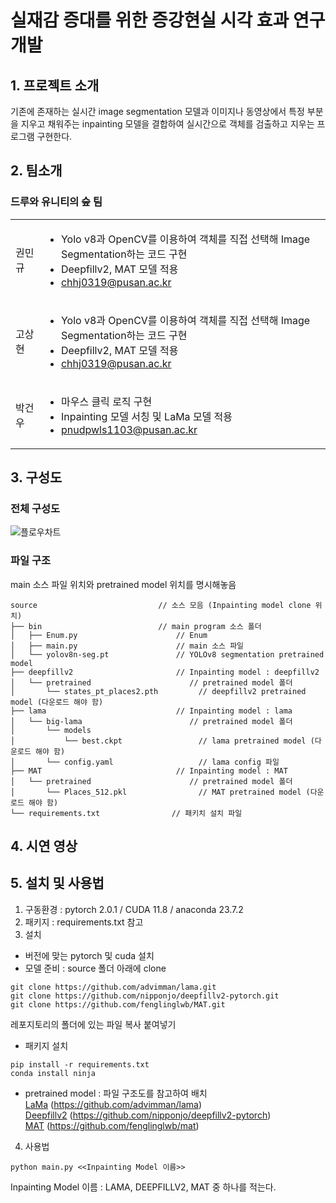 # 실재감 증대를 위한 증강현실 시각 효과 연구개발

## 1. 프로젝트 소개

기존에 존재하는 실시간 image segmentation 모델과 이미지나 동영상에서 특정 부분을 지우고 채워주는 inpainting 모델을 결합하여 실시간으로 객체를 검출하고 지우는 프로그램 구현한다.

## 2. 팀소개

### 드루와 유니티의 숲 팀

<table>
    <tr>
    <td>
      권민규
    </td>
    <td>
      <ul>
        <li>Yolo v8과 OpenCV를 이용하여 객체를 직접 선택해 Image Segmentation하는 코드 구현</li>
        <li>Deepfillv2, MAT 모델 적용</li>
        <li><a href = "mailto: chhj0319@pusan.ac.kr">chhj0319@pusan.ac.kr</a></li>
      </ul>
    </td>
  </tr>
  <tr>
    <td>
      고상현
    </td>
    <td>
      <ul>
        <li>Yolo v8과 OpenCV를 이용하여 객체를 직접 선택해 Image Segmentation하는 코드 구현</li>
        <li>Deepfillv2, MAT 모델 적용</li>
        <li><a href = "mailto: chhj0319@pusan.ac.kr">chhj0319@pusan.ac.kr</a></li>
      </ul>
    </td>
  </tr>
  <tr>
    <td>
      박건우
    </td>
    <td>
      <ul>
        <li>마우스 클릭 로직 구현</li>
        <li>Inpainting 모델 서칭 및 LaMa 모델 적용</li>
        <li><a href = "mailto: pnudpwls1103@pusan.ac.kr">pnudpwls1103@pusan.ac.kr</a></li>
      </ul>
    </td>
  </tr>
</table>

## 3. 구성도
### 전체 구성도
![플로우차트](https://github.com/pnucse-capstone/capstone-2023-1-04/assets/84282849/a94c0ab6-90ab-4013-ba35-d24cc4f25643)


### 파일 구조
main 소스 파일 위치와 pretrained model 위치를 명시해놓음
```
source                           // 소스 모음 (Inpainting model clone 위치)
├── bin                          // main program 소스 폴더
│   ├── Enum.py                      // Enum
│   ├── main.py                      // main 소스 파일
│   └── yolov8n-seg.pt               // YOLOv8 segmentation pretrained model
├── deepfillv2                       // Inpainting model : deepfillv2
│   └── pretrained                      // pretrained model 폴더
│       └── states_pt_places2.pth         // deepfillv2 pretrained model (다운로드 해야 함)
├── lama                             // Inpainting model : lama
│   └── big-lama                        // pretrained model 폴더
│       └── models                     
│           └── best.ckpt                 // lama pretrained model (다운로드 해야 함)
│       └── config.yaml                   // lama config 파일
├── MAT                              // Inpainting model : MAT
│   └── pretrained                      // pretrained model 폴더
│       └── Places_512.pkl                // MAT pretrained model (다운로드 해야 함)
└── requirements.txt                // 패키치 설치 파일
```
## 4. 시연 영상

## 5. 설치 및 사용법
1. 구동환경 : pytorch 2.0.1 / CUDA 11.8 / anaconda 23.7.2
2. 패키지 : requirements.txt 참고  
3. 설치  
- 버전에 맞는 pytorch 및 cuda 설치
- 모델 준비 : source 폴더 아래에 clone  
```
git clone https://github.com/advimman/lama.git
git clone https://github.com/nipponjo/deepfillv2-pytorch.git
git clone https://github.com/fenglinglwb/MAT.git
```
레포지토리의 폴더에 있는 파일 복사 붙여넣기

- 패키지 설치
```
pip install -r requirements.txt
conda install ninja
```

- pretrained model : 파일 구조도를 참고하여 배치  
[LaMa](https://github.com/advimman/lama#links) (https://github.com/advimman/lama)  
[Deepfillv2](https://drive.google.com/u/0/uc?id=1tvdQRmkphJK7FYveNAKSMWC6K09hJoyt&export=download) (https://github.com/nipponjo/deepfillv2-pytorch)   
[MAT](https://mycuhk-my.sharepoint.com/personal/1155137927_link_cuhk_edu_hk/_layouts/15/onedrive.aspx?id=%2Fpersonal%2F1155137927%5Flink%5Fcuhk%5Fedu%5Fhk%2FDocuments%2FRelease%2FMAT&ga=1) (https://github.com/fenglinglwb/mat)  

4. 사용법
```
python main.py <<Inpainting Model 이름>>
```
Inpainting Model 이름 : LAMA, DEEPFILLV2, MAT 중 하나를 적는다.
